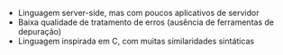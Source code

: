 - Linguagem server-side, mas com poucos aplicativos de servidor
- Baixa qualidade de tratamento de erros (ausência de ferramentas de depuração)
- Linguagem inspirada em C, com muitas similaridades sintáticas
